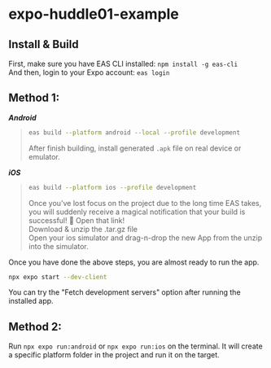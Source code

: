# expo-huddle01-example

## Install & Build
First, make sure you have EAS CLI installed: `npm install -g eas-cli`\
And then, login to your Expo account: `eas login`

## Method 1:

***Android***
> ```bash
> eas build --platform android --local --profile development
> ```
> After finish building, install generated `.apk` file on real device or emulator.

***iOS***
> ```bash
> eas build --platform ios --profile development
> ```
> Once you’ve lost focus on the project due to the long time EAS takes, you will suddenly receive a magical notification that your build is successful! 🥳 Open that link!\
> Download & unzip the .tar.gz file\
> Open your ios simulator and drag-n-drop the new App from the unzip into the simulator.


Once you have done the above steps, you are almost ready to run the app.
```bash
npx expo start --dev-client
```
You can try the "Fetch development servers" option after running the installed app.


## Method 2:
Run `npx expo run:android` or `npx expo run:ios` on the terminal. It will create a specific platform folder in the project and run it on the target.
